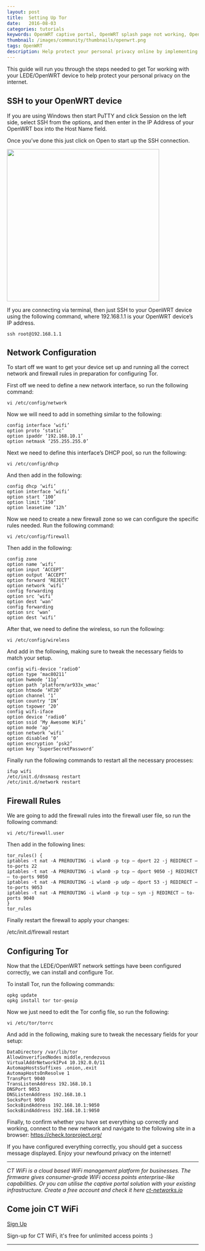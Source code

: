 ```yaml
---
layout: post
title:  Setting Up Tor
date:   2016-08-03
categories: tutorials
keywords: OpenWRT captive portal, OpenWRT splash page not working, OpenWRT splash page template, OpenWRT splash page free, OpenWRT splash page html, OpenWRT splash page hosting, OpenMesh captive portal, OpenMesh splash page not working, OpenMesh splash page template, OpenMesh splash page free, OpenMesh splash page html, OpenMesh splash page hosting, DD-WRT, OpenWRT Routing
thumbnail: /images/community/thumbnails/openwrt.png
tags: OpenWRT
description: Help protect your personal privacy online by implementing Tor on your OpenWRT device.
---
```


This guide will run you through the steps needed to get Tor working with your LEDE/OpenWRT device to help protect your personal privacy on the internet.

## SSH to your OpenWRT device

If you are using Windows then start PuTTY and click Session on the left side, select SSH from the options, and then enter in the IP Address of your OpenWRT box into the Host Name field.

Once you’ve done this just click on Open to start up the SSH connection.

<div class="mdl-typography--text-center">
  <img src="/images/community/tutorials/openwrt/puttyconfig.png" width="400px">
</div>

If you are connecting via terminal, then just SSH to your OpenWRT device using the following command, where 192.168.1.1 is your OpenWRT device’s IP address.

    ssh root@192.168.1.1

## Network Configuration

To start off we want to get your device set up and running all the correct network and firewall rules in preparation for configuring Tor.

First off we need to define a new network interface, so run the following command:

    vi /etc/config/network

Now we will need to add in something similar to the following:

    config interface ‘wifi’
    option proto ‘static’
    option ipaddr ‘192.168.10.1’
    option netmask ‘255.255.255.0’

Next we need to define this interface’s DHCP pool, so run the following:

    vi /etc/config/dhcp

And then add in the following:

    config dhcp ‘wifi’
    option interface ‘wifi’
    option start ‘100’
    option limit ‘150’
    option leasetime ‘12h’

Now we need to create a new firewall zone so we can configure the specific rules needed. Run the following command:

    vi /etc/config/firewall
Then add in the following:

    config zone
    option name ‘wifi’
    option input ‘ACCEPT’
    option output ‘ACCEPT’
    option forward ‘REJECT’
    option network ‘wifi’
    config forwarding
    option src ‘wifi’
    option dest ‘wan’
    config forwarding
    option src ‘wan’
    option dest ‘wifi’

After that, we need to define the wireless, so run the following:

    vi /etc/config/wireless

And add in the following, making sure to tweak the necessary fields to match your setup.

    config wifi-device ‘radio0’
    option type ‘mac80211’
    option hwmode ‘11g’
    option path ‘platform/ar933x_wmac’
    option htmode ‘HT20’
    option channel ‘1’
    option country ‘IN’
    option txpower ‘20’
    config wifi-iface
    option device ‘radio0’
    option ssid ‘My Awesome WiFi’
    option mode ‘ap’
    option network ‘wifi’
    option disabled ‘0’
    option encryption ‘psk2’
    option key ‘SuperSecretPassword’

Finally run the following commands to restart all the necessary processes:

    ifup wifi
    /etc/init.d/dnsmasq restart
    /etc/init.d/network restart

## Firewall Rules

We are going to add the firewall rules into the firewall user file, so run the following command:

    vi /etc/firewall.user

Then add in the following lines:

    tor_rules() {
    iptables -t nat -A PREROUTING -i wlan0 -p tcp — dport 22 -j REDIRECT — to-ports 22
    iptables -t nat -A PREROUTING -i wlan0 -p tcp — dport 9050 -j REDIRECT — to-ports 9050
    iptables -t nat -A PREROUTING -i wlan0 -p udp — dport 53 -j REDIRECT — to-ports 9053
    iptables -t nat -A PREROUTING -i wlan0 -p tcp — syn -j REDIRECT — to-ports 9040
    }
    tor_rules

Finally restart the firewall to apply your changes:

/etc/init.d/firewall restart

## Configuring Tor

Now that the LEDE/OpenWRT network settings have been configured correctly, we can install and configure Tor.

To install Tor, run the following commands:

    opkg update
    opkg install tor tor-geoip

Now we just need to edit the Tor config file, so run the following:

    vi /etc/tor/torrc

And add in the following, making sure to tweak the necessary fields for your setup:

    DataDirectory /var/lib/tor
    AllowUnverifiedNodes middle,rendezvous
    VirtualAddrNetworkIPv4 10.192.0.0/11
    AutomapHostsSuffixes .onion,.exit
    AutomapHostsOnResolve 1
    TransPort 9040
    TransListenAddress 192.168.10.1
    DNSPort 9053
    DNSListenAddress 192.168.10.1
    SocksPort 9050
    SocksBindAddress 192.168.10.1:9050
    SocksBindAddress 192.168.10.1:9050

Finally, to confirm whether you have set everything up correctly and working, connect to the new network and navigate to the following site in a browser:
https://check.torproject.org/

If you have configured everything correctly, you should get a success message displayed.
Enjoy your newfound privacy on the internet!

<hr>

*CT WiFi is a cloud based WiFi management platform for businesses. The firmware gives consumer-grade WiFi access points enterprise-like capabilities. Or you can utilise the captive portal solution with your existing infrastructure. Create a free account and check it here <a href="https://ct-networks.io">ct-networks.io</a>*


<div class="mdl-typography--text-center">

<h2>Come join CT WiFi</h2>

<a href="/sign-up" class="button success dst">Sign Up</a><br>

<p>Sign-up for CT WiFi, it's free for unlimited access points :)</p>

<hr>

</div>
